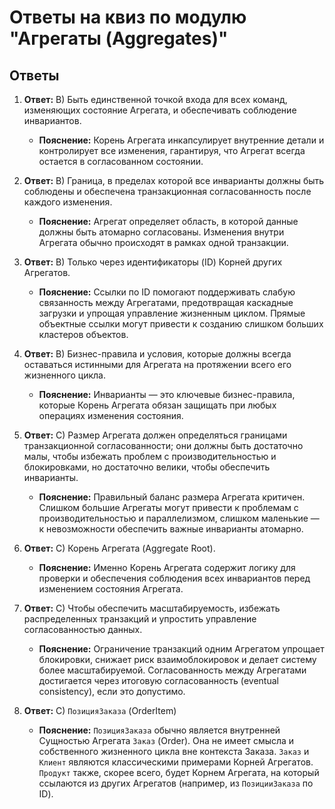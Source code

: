 # Ответы на квиз по модулю "Агрегаты (Aggregates)"

## Ответы

1.  **Ответ:** B) Быть единственной точкой входа для всех команд, изменяющих состояние Агрегата, и обеспечивать соблюдение инвариантов.
    *   **Пояснение:** Корень Агрегата инкапсулирует внутренние детали и контролирует все изменения, гарантируя, что Агрегат всегда остается в согласованном состоянии.

2.  **Ответ:** B) Граница, в пределах которой все инварианты должны быть соблюдены и обеспечена транзакционная согласованность после каждого изменения.
    *   **Пояснение:** Агрегат определяет область, в которой данные должны быть атомарно согласованы. Изменения внутри Агрегата обычно происходят в рамках одной транзакции.

3.  **Ответ:** B) Только через идентификаторы (ID) Корней других Агрегатов.
    *   **Пояснение:** Ссылки по ID помогают поддерживать слабую связанность между Агрегатами, предотвращая каскадные загрузки и упрощая управление жизненным циклом. Прямые объектные ссылки могут привести к созданию слишком больших кластеров объектов.

4.  **Ответ:** B) Бизнес-правила и условия, которые должны всегда оставаться истинными для Агрегата на протяжении всего его жизненного цикла.
    *   **Пояснение:** Инварианты — это ключевые бизнес-правила, которые Корень Агрегата обязан защищать при любых операциях изменения состояния.

5.  **Ответ:** C) Размер Агрегата должен определяться границами транзакционной согласованности; они должны быть достаточно малы, чтобы избежать проблем с производительностью и блокировками, но достаточно велики, чтобы обеспечить инварианты.
    *   **Пояснение:** Правильный баланс размера Агрегата критичен. Слишком большие Агрегаты могут привести к проблемам с производительностью и параллелизмом, слишком маленькие — к невозможности обеспечить важные инварианты атомарно.

6.  **Ответ:** C) Корень Агрегата (Aggregate Root).
    *   **Пояснение:** Именно Корень Агрегата содержит логику для проверки и обеспечения соблюдения всех инвариантов перед изменением состояния Агрегата.

7.  **Ответ:** C) Чтобы обеспечить масштабируемость, избежать распределенных транзакций и упростить управление согласованностью данных.
    *   **Пояснение:** Ограничение транзакций одним Агрегатом упрощает блокировки, снижает риск взаимоблокировок и делает систему более масштабируемой. Согласованность между Агрегатами достигается через итоговую согласованность (eventual consistency), если это допустимо.

8.  **Ответ:** C) `ПозицияЗаказа` (OrderItem)
    *   **Пояснение:** `ПозицияЗаказа` обычно является внутренней Сущностью Агрегата `Заказ` (Order). Она не имеет смысла и собственного жизненного цикла вне контекста Заказа. `Заказ` и `Клиент` являются классическими примерами Корней Агрегатов. `Продукт` также, скорее всего, будет Корнем Агрегата, на который ссылаются из других Агрегатов (например, из `ПозицииЗаказа` по ID).
